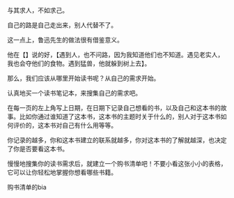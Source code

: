 
与其求人，不如求己。

自己的路是自己走出来，别人代替不了。

这一点上，鲁迅先生的做法很有借鉴意义。

他在【】说的好，【遇到人，也不问路，因为我知道他们也不知道。遇见老实人，我也会夺他们的食物。遇到猛兽，他就躲到树上去】。






那么，我们应该从哪里开始读书呢？从自己的需求开始。

认真地买一个读书笔记本，来搜集自己的需求吧。

在每一页的左上角写上日期，在日期下记录自己想看的书，以及自己和这本书的故事。比如你通过谁知道了这本书，这本书的主题时关于什么的，别人对于这本书如何评价的，这本书对自己有什么用等等。

你记录的越多，你和这本书建立的联系就越多，你对这本书的了解就越深，也决定了你是否要看这本书。

慢慢地搜集你的读书需求后，就建立一个购书清单吧！不要小看这张小小的表格，它可以让你轻松地掌握你想看哪些书籍。

购书清单的bia
















<!--stackedit_data:
eyJoaXN0b3J5IjpbMTY2MTg0MDcwNywtNDA1NTk4ODQ1XX0=
-->